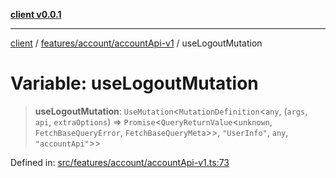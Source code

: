 [**client v0.0.1**](../../../../README.md)

***

[client](../../../../README.md) / [features/account/accountApi-v1](../README.md) / useLogoutMutation

# Variable: useLogoutMutation

> **useLogoutMutation**: `UseMutation`\<`MutationDefinition`\<`any`, (`args`, `api`, `extraOptions`) => `Promise`\<`QueryReturnValue`\<`unknown`, `FetchBaseQueryError`, `FetchBaseQueryMeta`\>\>, `"UserInfo"`, `any`, `"accountApi"`\>\>

Defined in: [src/features/account/accountApi-v1.ts:73](https://github.com/petelc/WMS/blob/0ba5e61a5ede3de744df1a5839724fa19a2a534f/client/src/features/account/accountApi-v1.ts#L73)
